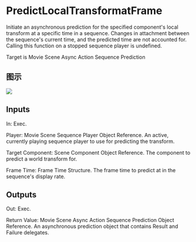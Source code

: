 # PredictLocalTransformatFrame

Initiate an asynchronous prediction for the specified component's local transform at a specific time in a sequence. Changes in attachment between the sequence's current time, and the predicted time are not accounted for. Calling this function on a stopped sequence player is undefined.

Target is Movie Scene Async Action Sequence Prediction

## 图示

![]($-20221218-18164838.png)

## Inputs

In: Exec.

Player: Movie Scene Sequence Player Object Reference. An active, currently playing sequence player to use for predicting the transform.

Target Component: Scene Component Object Reference. The component to predict a world transform for.

Frame Time: Frame Time Structure. The frame time to predict at in the sequence's display rate.  

## Outputs

Out: Exec.

Return Value: Movie Scene Async Action Sequence Prediction Object Reference. An asynchronous prediction object that contains Result and Failure delegates.

